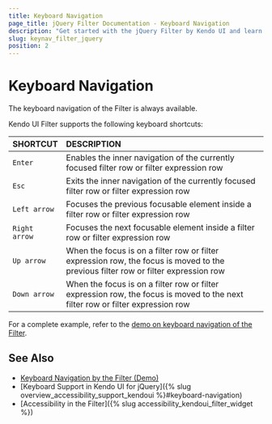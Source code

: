 ```yaml
---
title: Keyboard Navigation
page_title: jQuery Filter Documentation - Keyboard Navigation
description: "Get started with the jQuery Filter by Kendo UI and learn about the accessibility support it provides through its keyboard navigation functionality."
slug: keynav_filter_jquery
position: 2
---
```


# Keyboard Navigation

The keyboard navigation of the Filter is always available.

Kendo UI Filter supports the following keyboard shortcuts:

| SHORTCUT						| DESCRIPTION				                                                        |
|:---                 |:---                                                                                |
| `Enter`             | Enables the inner navigation of the currently focused filter row or filter expression row|
| `Esc`             | Exits the inner navigation of the currently focused filter row or filter expression row|
| `Left arrow`             | Focuses the previous focusable element inside a filter row or filter expression row|
| `Right arrow`             | Focuses the next focusable element inside a filter row or filter expression row|
| `Up arrow`               | When the focus is on a filter row or filter expression row, the focus is moved to the previous filter row or filter expression row|
| `Down arrow`    | When the focus is on a filter row or filter expression row, the focus is moved to the next filter row or filter expression row|

For a complete example, refer to the [demo on keyboard navigation of the Filter](https://demos.telerik.com/kendo-ui/filter/keyboard-navigation).

## See Also

* [Keyboard Navigation by the Filter (Demo)](https://demos.telerik.com/kendo-ui/filter/keyboard-navigation)
* [Keyboard Support in Kendo UI for jQuery]({% slug overview_accessibility_support_kendoui %}#keyboard-navigation)
* [Accessibility in the Filter]({% slug accessibility_kendoui_filter_widget %})
